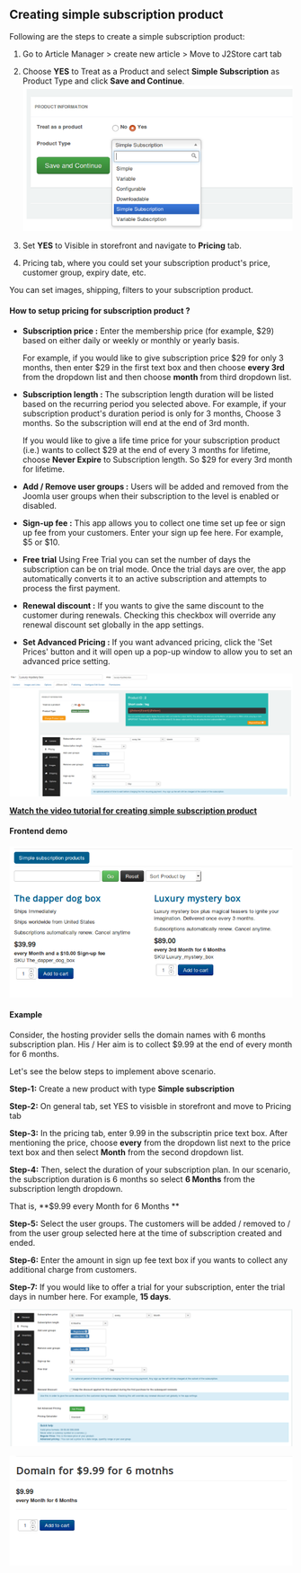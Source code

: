 ## Creating simple subscription product


Following are the steps to create a simple subscription product:

1. Go to Article Manager > create new article > Move to J2Store cart tab

2. Choose **YES** to Treat as a Product and select **Simple Subscription** as Product Type and click **Save and Continue**.
![](./assets/images/subscription-simple.png)

3. Set **YES** to Visible in storefront and navigate to **Pricing** tab.

4. Pricing tab, where you could set your subscription product's price, customer group, expiry date, etc.

You can set images, shipping, filters to your subscription product.

#### How to setup pricing for subscription product ?

- **Subscription price :** Enter the membership price (for example, $29) based on either daily or weekly or monthly or yearly basis.

   For example, if you would like to give subscription price $29 for only 3 months, then enter $29 in the first text box and then choose **every 3rd** from the dropdown list and then choose **month** from third dropdown list.

- **Subscription length :** The subscription length duration will be listed based on the recurring period you selected above.  For example, if your subscription product's duration period is only for 3 months, Choose 3 months. So the subscription will end at the  end of 3rd month.

  If you would like to give a life time price for your subscription product (i.e.) wants to collect $29 at the end of every 3 months for lifetime, choose **Never Expire** to Subscription length. So $29 for every 3rd month for lifetime.

- **Add / Remove user groups :** Users will be added and removed from the Joomla user groups when their subscription to the level is enabled or disabled.

- **Sign-up fee :** This app allows you to collect one time set up fee or sign up fee from your customers. Enter your sign up fee here. For example, $5 or $10.

- **Free trial** Using Free Trial you can set the number of days the subscription can be on trial mode. Once the trial days are over, the app automatically converts it to an active subscription and attempts to process the first payment.

- **Renewal discount :** If you wants to give the same discount to the customer during renewals. Checking this checkbox will override any renewal discount set globally in the app settings.

- **Set Advanced Pricing :** If you want advanced pricing, click the 'Set Prices' button and it will open up a pop-up window to allow you to set an advanced price setting.

![](./assets/images/simple-sub-prod-create.png)

**[Watch the video tutorial for creating simple subscription product](https://www.j2store.org/support/video-tutorials/creating-simple-subscription-product.html)**

#### Frontend demo

![](./assets/images/simple-sub-prods.png)

#### Example

Consider, the hosting provider sells the domain names with 6 months subscription plan. His / Her aim is to collect $9.99 at the end of every month for 6 months.

Let's see the below steps to implement above scenario.

**Step-1:** Create a new product with type **Simple subscription**

**Step-2:** On general tab, set YES to visisble in storefront and move to Pricing tab

**Step-3:** In the pricing tab, enter 9.99 in the subscriptin price text box. After mentioning the price, choose **every** from the dropdown list next to the price text box and then select **Month** from the second dropdown list.

**Step-4:** Then, select the duration of your subscription plan. In our scenario, the subscription duration is 6 months so select **6 Months** from the subscription length dropdown.

That is, **$9.99 every Month for 6 Months **

**Step-5:** Select the user groups. The customers will be added / removed to / from the user group selected here at the time of subscription created and ended.

**Step-6:** Enter the amount in sign up fee text box if you wants to collect any additional charge from customers.

**Step-7:** If you would like to offer a trial for your subscription, enter the trial days in number here. For example, **15 days**.

![](./assets/images/simpe-sub-ex.png)

![](./assets/images/simple-sub-ex-demo.png)